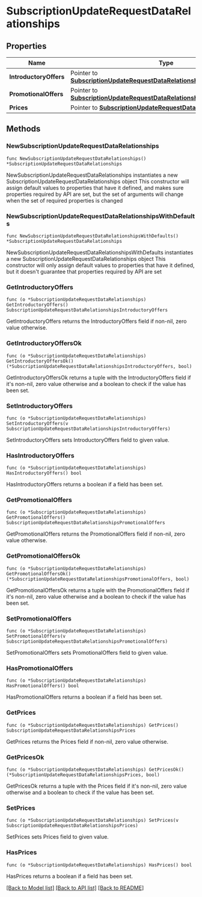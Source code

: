 # SubscriptionUpdateRequestDataRelationships

## Properties

Name | Type | Description | Notes
------------ | ------------- | ------------- | -------------
**IntroductoryOffers** | Pointer to [**SubscriptionUpdateRequestDataRelationshipsIntroductoryOffers**](SubscriptionUpdateRequestDataRelationshipsIntroductoryOffers.md) |  | [optional] 
**PromotionalOffers** | Pointer to [**SubscriptionUpdateRequestDataRelationshipsPromotionalOffers**](SubscriptionUpdateRequestDataRelationshipsPromotionalOffers.md) |  | [optional] 
**Prices** | Pointer to [**SubscriptionUpdateRequestDataRelationshipsPrices**](SubscriptionUpdateRequestDataRelationshipsPrices.md) |  | [optional] 

## Methods

### NewSubscriptionUpdateRequestDataRelationships

`func NewSubscriptionUpdateRequestDataRelationships() *SubscriptionUpdateRequestDataRelationships`

NewSubscriptionUpdateRequestDataRelationships instantiates a new SubscriptionUpdateRequestDataRelationships object
This constructor will assign default values to properties that have it defined,
and makes sure properties required by API are set, but the set of arguments
will change when the set of required properties is changed

### NewSubscriptionUpdateRequestDataRelationshipsWithDefaults

`func NewSubscriptionUpdateRequestDataRelationshipsWithDefaults() *SubscriptionUpdateRequestDataRelationships`

NewSubscriptionUpdateRequestDataRelationshipsWithDefaults instantiates a new SubscriptionUpdateRequestDataRelationships object
This constructor will only assign default values to properties that have it defined,
but it doesn't guarantee that properties required by API are set

### GetIntroductoryOffers

`func (o *SubscriptionUpdateRequestDataRelationships) GetIntroductoryOffers() SubscriptionUpdateRequestDataRelationshipsIntroductoryOffers`

GetIntroductoryOffers returns the IntroductoryOffers field if non-nil, zero value otherwise.

### GetIntroductoryOffersOk

`func (o *SubscriptionUpdateRequestDataRelationships) GetIntroductoryOffersOk() (*SubscriptionUpdateRequestDataRelationshipsIntroductoryOffers, bool)`

GetIntroductoryOffersOk returns a tuple with the IntroductoryOffers field if it's non-nil, zero value otherwise
and a boolean to check if the value has been set.

### SetIntroductoryOffers

`func (o *SubscriptionUpdateRequestDataRelationships) SetIntroductoryOffers(v SubscriptionUpdateRequestDataRelationshipsIntroductoryOffers)`

SetIntroductoryOffers sets IntroductoryOffers field to given value.

### HasIntroductoryOffers

`func (o *SubscriptionUpdateRequestDataRelationships) HasIntroductoryOffers() bool`

HasIntroductoryOffers returns a boolean if a field has been set.

### GetPromotionalOffers

`func (o *SubscriptionUpdateRequestDataRelationships) GetPromotionalOffers() SubscriptionUpdateRequestDataRelationshipsPromotionalOffers`

GetPromotionalOffers returns the PromotionalOffers field if non-nil, zero value otherwise.

### GetPromotionalOffersOk

`func (o *SubscriptionUpdateRequestDataRelationships) GetPromotionalOffersOk() (*SubscriptionUpdateRequestDataRelationshipsPromotionalOffers, bool)`

GetPromotionalOffersOk returns a tuple with the PromotionalOffers field if it's non-nil, zero value otherwise
and a boolean to check if the value has been set.

### SetPromotionalOffers

`func (o *SubscriptionUpdateRequestDataRelationships) SetPromotionalOffers(v SubscriptionUpdateRequestDataRelationshipsPromotionalOffers)`

SetPromotionalOffers sets PromotionalOffers field to given value.

### HasPromotionalOffers

`func (o *SubscriptionUpdateRequestDataRelationships) HasPromotionalOffers() bool`

HasPromotionalOffers returns a boolean if a field has been set.

### GetPrices

`func (o *SubscriptionUpdateRequestDataRelationships) GetPrices() SubscriptionUpdateRequestDataRelationshipsPrices`

GetPrices returns the Prices field if non-nil, zero value otherwise.

### GetPricesOk

`func (o *SubscriptionUpdateRequestDataRelationships) GetPricesOk() (*SubscriptionUpdateRequestDataRelationshipsPrices, bool)`

GetPricesOk returns a tuple with the Prices field if it's non-nil, zero value otherwise
and a boolean to check if the value has been set.

### SetPrices

`func (o *SubscriptionUpdateRequestDataRelationships) SetPrices(v SubscriptionUpdateRequestDataRelationshipsPrices)`

SetPrices sets Prices field to given value.

### HasPrices

`func (o *SubscriptionUpdateRequestDataRelationships) HasPrices() bool`

HasPrices returns a boolean if a field has been set.


[[Back to Model list]](../README.md#documentation-for-models) [[Back to API list]](../README.md#documentation-for-api-endpoints) [[Back to README]](../README.md)


